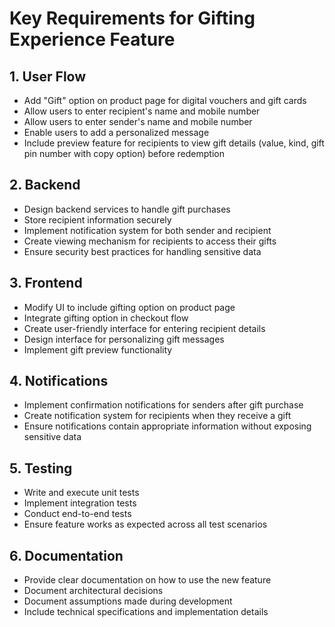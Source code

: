 # Key Requirements for Gifting Experience Feature

## 1. User Flow
- Add "Gift" option on product page for digital vouchers and gift cards
- Allow users to enter recipient's name and mobile number
- Allow users to enter sender's name and mobile number
- Enable users to add a personalized message
- Include preview feature for recipients to view gift details (value, kind, gift pin number with copy option) before redemption

## 2. Backend
- Design backend services to handle gift purchases
- Store recipient information securely
- Implement notification system for both sender and recipient
- Create viewing mechanism for recipients to access their gifts
- Ensure security best practices for handling sensitive data

## 3. Frontend
- Modify UI to include gifting option on product page
- Integrate gifting option in checkout flow
- Create user-friendly interface for entering recipient details
- Design interface for personalizing gift messages
- Implement gift preview functionality

## 4. Notifications
- Implement confirmation notifications for senders after gift purchase
- Create notification system for recipients when they receive a gift
- Ensure notifications contain appropriate information without exposing sensitive data

## 5. Testing
- Write and execute unit tests
- Implement integration tests
- Conduct end-to-end tests
- Ensure feature works as expected across all test scenarios

## 6. Documentation
- Provide clear documentation on how to use the new feature
- Document architectural decisions
- Document assumptions made during development
- Include technical specifications and implementation details
